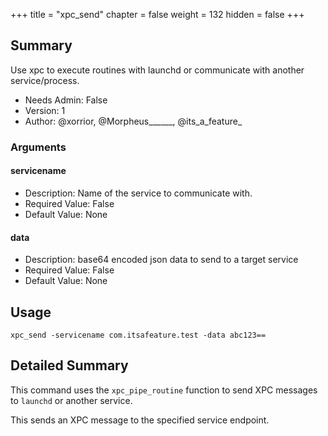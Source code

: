 +++
title = "xpc_send"
chapter = false
weight = 132
hidden = false
+++

## Summary
Use xpc to execute routines with launchd or communicate with another service/process.
  
- Needs Admin: False  
- Version: 1  
- Author: @xorrior, @Morpheus______, @its_a_feature_  

### Arguments

#### servicename

- Description: Name of the service to communicate with.
- Required Value: False  
- Default Value: None

#### data

- Description: base64 encoded json data to send to a target service  
- Required Value: False  
- Default Value: None  

## Usage

```
xpc_send -servicename com.itsafeature.test -data abc123==
```


## Detailed Summary

This command uses the `xpc_pipe_routine` function to send XPC messages to `launchd` or another service.

This sends an XPC message to the specified service endpoint.